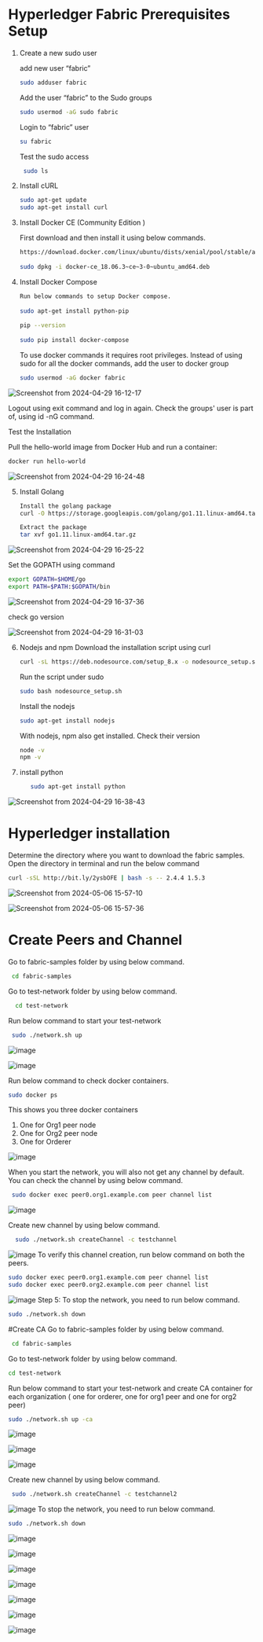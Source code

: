 # Hyperledger Fabric Prerequisites Setup

1) Create a new sudo user
   
   add new user “fabric”
   
   ``` bash
   sudo adduser fabric
   ```
   
   Add the user “fabric” to the Sudo groups
   ``` bash
   sudo usermod -aG sudo fabric
   ```
   
   Login to “fabric” user
   ``` bash
   su fabric
   ```
   
   Test the sudo access
   ``` bash
    sudo ls
   ```

3) Install cURL
   ``` bash
   sudo apt-get update
   sudo apt-get install curl
   ```
   
5) Install Docker CE (Community Edition )

   First download and then install it using below commands. <br>
   ```bash
   https://download.docker.com/linux/ubuntu/dists/xenial/pool/stable/amd64/docker-ce_18.06.3~ce~3-0~ubuntu_amd64.deb
 
   sudo dpkg -i docker-ce_18.06.3~ce~3-0~ubuntu_amd64.deb
   ```
6) Install Docker Compose
   ```bash
   Run below commands to setup Docker compose.
 
   sudo apt-get install python-pip
 
   pip --version
 
   sudo pip install docker-compose

   ```

   To use docker commands it requires root privileges. Instead of using sudo for all the docker commands, add the user to docker group
   ``` bash
   sudo usermod -aG docker fabric
   ```
   
![Screenshot from 2024-04-29 16-12-17](https://github.com/RupeshKumar4511/Hyperledger-Project/assets/149661006/4bbd2273-c717-4d69-866f-b999fce32bc9)

   Logout using exit command and log in again. Check the groups' user is part of, using id -nG command.

   Test the Installation
 
   Pull the hello-world image from Docker Hub and run a container:
   ``` bash
   docker run hello-world
   ```

![Screenshot from 2024-04-29 16-24-48](https://github.com/RupeshKumar4511/Hyperledger-Project/assets/149661006/6aad260b-29a2-42e1-991f-14ed83e836cf)

5) Install Golang
   ``` bash
   Install the golang package
   curl -O https://storage.googleapis.com/golang/go1.11.linux-amd64.tar.gz

   Extract the package
   tar xvf go1.11.linux-amd64.tar.gz

   ```
![Screenshot from 2024-04-29 16-25-22](https://github.com/RupeshKumar4511/Hyperledger-Project/assets/149661006/a472e4f7-2b5f-4916-a599-bb54b7b4b8a4)

   Set the GOPATH using command
   ``` bash
   export GOPATH=$HOME/go
   export PATH=$PATH:$GOPATH/bin

   ```
   
![Screenshot from 2024-04-29 16-37-36](https://github.com/RupeshKumar4511/Hyperledger-Project/assets/149661006/cd29a0f9-ad8d-40d0-b58e-44c424d1de05)

   check go version
  
![Screenshot from 2024-04-29 16-31-03](https://github.com/RupeshKumar4511/Hyperledger-Project/assets/149661006/9ac11685-78cd-4b57-b2e5-b48208548325)

6)  Nodejs and npm
    Download the installation script using curl
    ``` bash
    curl -sL https://deb.nodesource.com/setup_8.x -o nodesource_setup.sh
    ```
    Run the script under sudo
    ``` bash
    sudo bash nodesource_setup.sh
    ```
    Install the nodejs
    ``` bash
    sudo apt-get install nodejs
    ```
    With nodejs, npm also get installed. Check their version
    ``` bash
    node -v
    npm -v
    ```
  8) install  python
     ``` bash
        sudo apt-get install python
     ```
   
![Screenshot from 2024-04-29 16-38-43](https://github.com/RupeshKumar4511/Hyperledger-Project/assets/149661006/c16b26ea-6f61-422b-b422-3ac8bd137437)

# Hyperledger installation
 Determine the directory where you want to download the fabric samples. Open the directory in terminal and run the below command
 ``` bash
 curl -sSL http://bit.ly/2ysbOFE | bash -s -- 2.4.4 1.5.3
```
![Screenshot from 2024-05-06 15-57-10](https://github.com/RupeshKumar4511/Hyperledger-Project/assets/149661006/c0363df4-ef5a-4fa1-9037-8ffd57551594)

![Screenshot from 2024-05-06 15-57-36](https://github.com/RupeshKumar4511/Hyperledger-Project/assets/149661006/f49c5f82-ef25-4f4e-9cd5-c633917f0c03)

# Create Peers and Channel
  Go to fabric-samples folder by using below command.
  ``` bash
   cd fabric-samples
  ```
  Go to test-network folder by using below command.
  ``` bash
    cd test-network
  ```
  Run below command to start your test-network
  ``` bash
   sudo ./network.sh up
  ```


![image](https://github.com/RupeshKumar4511/Hyperledger-Project/assets/149661006/72c53f39-2e09-4f12-bd04-c0d2d12b79e6)


![image](https://github.com/RupeshKumar4511/Hyperledger-Project/assets/149661006/433cac18-83c2-4442-8550-a2a10b9e84ca)

 Run below command to check docker containers.
  ``` bash
  sudo docker ps
  ```
 This shows you three docker containers
 1. One for Org1 peer node
 2. One for Org2 peer node
 3. One for Orderer

![image](https://github.com/RupeshKumar4511/Hyperledger-Project/assets/149661006/f699aaa9-6646-4c0f-bda4-4a4248684a52)

 When you start the network, you will also not get any channel by default. You can check the channel by using below command.
 ``` bash
  sudo docker exec peer0.org1.example.com peer channel list
 ```

![image](https://github.com/RupeshKumar4511/Hyperledger-Project/assets/149661006/1afbf792-6e55-4f6d-a739-102807dc9f2f)

 Create new channel by using below command.
 ``` bash
   sudo ./network.sh createChannel -c testchannel
 ```

![image](https://github.com/RupeshKumar4511/Hyperledger-Project/assets/149661006/c66efc22-fdd5-4e32-991d-18a636a2c8af)
 To verify this channel creation, run below command on both the peers.
   ``` bash
   sudo docker exec peer0.org1.example.com peer channel list
   sudo docker exec peer0.org2.example.com peer channel list
  ```
![image](https://github.com/RupeshKumar4511/Hyperledger-Project/assets/149661006/07149bc1-1c70-49bc-9aa8-90acf5dcae93)
 Step 5: To stop the network, you need to run below command.
   ``` bash
   sudo ./network.sh down
   ```


#Create CA
 Go to fabric-samples folder by using below command.
 ```bash
  cd fabric-samples
 ```
 Go to test-network folder by using below command.
 ``` bash
 cd test-network
 ```
 Run below command to start your test-network and create CA container for each organization ( one for orderer, one for org1 peer and one for org2 peer)
 ``` bash
 sudo ./network.sh up -ca
 ```

![image](https://github.com/RupeshKumar4511/Hyperledger-Project/assets/149661006/71ca972f-67d3-41a2-9e5a-1c21dd9ce366)


![image](https://github.com/RupeshKumar4511/Hyperledger-Project/assets/149661006/eae71048-149b-4d91-a0e2-ad91f33e7d9c)



![image](https://github.com/RupeshKumar4511/Hyperledger-Project/assets/149661006/85a5207f-2703-4506-84a8-b4fadfb382b5)

 Create new channel by using below command.
``` bash
 sudo ./network.sh createChannel -c testchannel2
```

![image](https://github.com/RupeshKumar4511/Hyperledger-Project/assets/149661006/f62fdadf-d67e-4c08-8c0f-bf213b94ebed)
 To stop the network, you need to run below command.
 ``` bash
 sudo ./network.sh down
 ```

![image](https://github.com/RupeshKumar4511/Hyperledger-Project/assets/149661006/598c3fda-e647-4c86-aaa4-81c53e78ecbc)


![image](https://github.com/RupeshKumar4511/Hyperledger-Project/assets/149661006/77cbd3a1-fd70-4cc8-94d1-052dc67675fd)


![image](https://github.com/RupeshKumar4511/Hyperledger-Project/assets/149661006/66fb0d6e-40f0-4251-97dc-5b753bfe3f9c)

![image](https://github.com/RupeshKumar4511/Hyperledger-Project/assets/149661006/9df332b5-1581-48fc-be39-9a606985df7a)


![image](https://github.com/RupeshKumar4511/Hyperledger-Project/assets/149661006/aad1e4e4-4e77-4f04-9bee-9a169bfb92b9)


![image](https://github.com/RupeshKumar4511/Hyperledger-Project/assets/149661006/1ce58d02-400b-42e7-9603-a27c73570bc3)


![image](https://github.com/RupeshKumar4511/Hyperledger-Project/assets/149661006/8657d090-9d09-424e-b1dd-92a2d5d71b1d)




